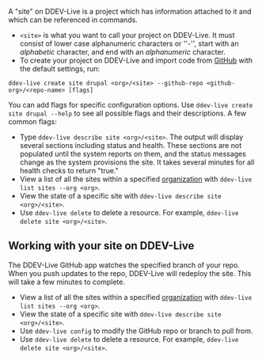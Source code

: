A "site" on DDEV-Live is a project which has information attached to it and which can be referenced in commands. 

* `<site>` is what you want to call your project on DDEV-Live. It must consist of lower case alphanumeric characters or ''-'', start with an _alphabetic_ character, and end with an _alphanumeric_ character.
* To create your project on DDEV-Live and import code from [GitHub](github.md) with the default settings, run:
```
ddev-live create site drupal <org>/<site> --github-repo <github-org>/<repo-name> [flags]
```
You can add flags for specific configuration options. Use `ddev-live create site drupal --help` to see all possible flags and their descriptions. A few common flags:

- Type `ddev-live describe site <org>/<site>`. The output will display several sections including status and health. These sections are not populated until the system reports on them, and the status messages change as the system provisions the site. It takes several minutes for all health checks to return "true."
- View a list of all the sites within a specified [organization](organizations.md) with `ddev-live list sites --org <org>`.
- View the state of a specific site with `ddev-live describe site <org>/<site>`.
- Use `ddev-live delete` to delete a resource. For example, `ddev-live delete site <org>/<site>`.

## Working with your site on DDEV-Live
The DDEV-Live GitHub app watches the specified branch of your repo. When you push updates to the repo, DDEV-Live will redeploy the site. This will take a few minutes to complete. 

* View a list of all the sites within a specified [organization](organizations.md) with `ddev-live list sites --org <org>`.
* View the state of a specific site with `ddev-live describe site <org>/<site>`.
* Use `ddev-live config` to modify the GitHub repo or branch to pull from.
* Use `ddev-live delete` to delete a resource. For example, `ddev-live delete site <org>/<site>`.
